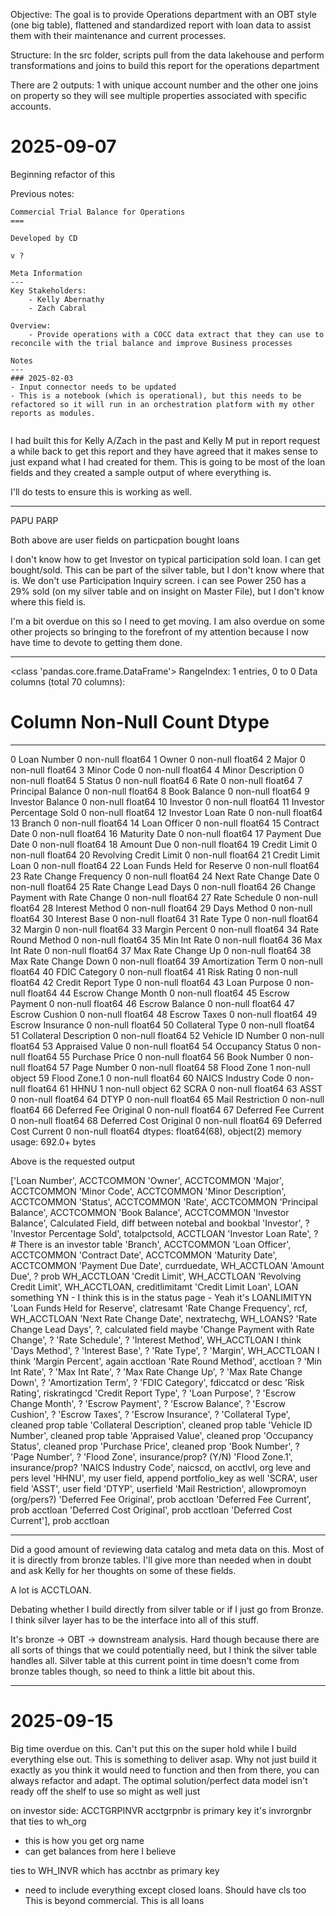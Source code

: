 Objective:
The goal is to provide Operations department with an OBT style (one big table), flattened and standardized report with loan data to assist them with their maintenance and current processes.

Structure:
In the src folder, scripts pull from the data lakehouse and perform transformations and joins to build this report for the operations department

There are 2 outputs: 1 with unique account number and the other one joins on property so they will see multiple properties associated with specific accounts.

# 2025-09-07

Beginning refactor of this

Previous notes:
```
Commercial Trial Balance for Operations
===

Developed by CD

v ? 

Meta Information
---
Key Stakeholders: 
    - Kelly Abernathy
    - Zach Cabral

Overview:
    - Provide operations with a COCC data extract that they can use to reconcile with the trial balance and improve Business processes

Notes
---
### 2025-02-03
- Input connector needs to be updated
- This is a notebook (which is operational), but this needs to be refactored so it will run in an orchestration platform with my other reports as modules. 


```

I had built this for Kelly A/Zach in the past and Kelly M put in report request a while back to get this report and they have agreed that it makes sense to just expand what I had created for them. This is going to be most of the loan fields and they created a sample output of where everything is.

I'll do tests to ensure this is working as well. 

---

PAPU
PARP

Both above are user fields on particpation bought loans

I don't know how to get Investor on typical participation sold loan. I can get bought/sold. This can be part of the silver table, but I don't know where that is. We don't use Participation Inquiry screen. i can see Power 250 has a 29% sold (on my silver table and on insight on Master File), but I don't know where this field is.

I'm a bit overdue on this so I need to get moving. I am also overdue on some other projects so bringing to the forefront of my attention because I now have time to devote to getting them done.



---

<class 'pandas.core.frame.DataFrame'>
RangeIndex: 1 entries, 0 to 0
Data columns (total 70 columns):
 #   Column                           Non-Null Count  Dtype  
---  ------                           --------------  -----  
 0   Loan Number                      0 non-null      float64
 1   Owner                            0 non-null      float64
 2   Major                            0 non-null      float64
 3   Minor Code                       0 non-null      float64
 4   Minor Description                0 non-null      float64
 5   Status                           0 non-null      float64
 6   Rate                             0 non-null      float64
 7   Principal Balance                0 non-null      float64
 8   Book Balance                     0 non-null      float64
 9   Investor Balance                 0 non-null      float64
 10  Investor                         0 non-null      float64
 11  Investor Percentage Sold         0 non-null      float64
 12  Investor Loan Rate               0 non-null      float64
 13  Branch                           0 non-null      float64
 14  Loan Officer                     0 non-null      float64
 15  Contract Date                    0 non-null      float64
 16  Maturity Date                    0 non-null      float64
 17  Payment Due Date                 0 non-null      float64
 18  Amount Due                       0 non-null      float64
 19  Credit Limit                     0 non-null      float64
 20  Revolving Credit Limit           0 non-null      float64
 21  Credit Limit Loan                0 non-null      float64
 22  Loan Funds Held for Reserve      0 non-null      float64
 23  Rate Change Frequency            0 non-null      float64
 24  Next Rate Change Date            0 non-null      float64
 25  Rate Change Lead Days            0 non-null      float64
 26  Change Payment with Rate Change  0 non-null      float64
 27  Rate Schedule                    0 non-null      float64
 28  Interest Method                  0 non-null      float64
 29  Days Method                      0 non-null      float64
 30  Interest Base                    0 non-null      float64
 31  Rate Type                        0 non-null      float64
 32  Margin                           0 non-null      float64
 33  Margin Percent                   0 non-null      float64
 34  Rate Round Method                0 non-null      float64
 35  Min Int Rate                     0 non-null      float64
 36  Max Int Rate                     0 non-null      float64
 37  Max Rate Change Up               0 non-null      float64
 38  Max Rate Change Down             0 non-null      float64
 39  Amortization Term                0 non-null      float64
 40  FDIC Category                    0 non-null      float64
 41  Risk Rating                      0 non-null      float64
 42  Credit Report Type               0 non-null      float64
 43  Loan Purpose                     0 non-null      float64
 44  Escrow Change Month              0 non-null      float64
 45  Escrow Payment                   0 non-null      float64
 46  Escrow Balance                   0 non-null      float64
 47  Escrow Cushion                   0 non-null      float64
 48  Escrow Taxes                     0 non-null      float64
 49  Escrow Insurance                 0 non-null      float64
 50  Collateral Type                  0 non-null      float64
 51  Collateral Description           0 non-null      float64
 52  Vehicle ID Number                0 non-null      float64
 53  Appraised Value                  0 non-null      float64
 54  Occupancy Status                 0 non-null      float64
 55  Purchase Price                   0 non-null      float64
 56  Book Number                      0 non-null      float64
 57  Page Number                      0 non-null      float64
 58  Flood Zone                       1 non-null      object 
 59  Flood Zone.1                     0 non-null      float64
 60  NAICS Industry Code              0 non-null      float64
 61  HHNU                             1 non-null      object 
 62  SCRA                             0 non-null      float64
 63  ASST                             0 non-null      float64
 64  DTYP                             0 non-null      float64
 65  Mail Restriction                 0 non-null      float64
 66  Deferred Fee Original            0 non-null      float64
 67  Deferred Fee Current             0 non-null      float64
 68  Deferred Cost Original           0 non-null      float64
 69  Deferred Cost Current            0 non-null      float64
dtypes: float64(68), object(2)
memory usage: 692.0+ bytes

Above is the requested output


['Loan Number', ACCTCOMMON
 'Owner', ACCTCOMMON
 'Major', ACCTCOMMON
 'Minor Code', ACCTCOMMON
 'Minor Description', ACCTCOMMON
 'Status', ACCTCOMMON
 'Rate', ACCTCOMMON
 'Principal Balance', ACCTCOMMON
 'Book Balance', ACCTCOMMON
 'Investor Balance', Calculated Field, diff between notebal and bookbal
 'Investor', ?
 'Investor Percentage Sold', totalpctsold, ACCTLOAN
 'Investor Loan Rate', ? # There is an investor table
 'Branch', ACCTCOMMON
 'Loan Officer', ACCTCOMMON
 'Contract Date', ACCTCOMMON
 'Maturity Date', ACCTCOMMON
 'Payment Due Date', currduedate, WH_ACCTLOAN
 'Amount Due', ? prob WH_ACCTLOAN
 'Credit Limit', WH_ACCTLOAN
 'Revolving Credit Limit', WH_ACCTLOAN, creditlimitamt
 'Credit Limit Loan', LOAN something YN - I think this is in the status page
    - Yeah it's LOANLIMITYN
 'Loan Funds Held for Reserve', clatresamt
 'Rate Change Frequency', rcf, WH_ACCTLOAN
 'Next Rate Change Date', nextratechg, WH_LOANS?
 'Rate Change Lead Days', ?, calculated field maybe
 'Change Payment with Rate Change', ?
 'Rate Schedule', ?
 'Interest Method', WH_ACCTLOAN I think
 'Days Method', ?
 'Interest Base', ?
 'Rate Type', ?
 'Margin', WH_ACCTLOAN I think
 'Margin Percent', again acctloan
 'Rate Round Method', acctloan ?
 'Min Int Rate', ?
 'Max Int Rate', ?
 'Max Rate Change Up', ?
 'Max Rate Change Down', ?
 'Amortization Term', ?
 'FDIC Category', fdiccatcd or desc
 'Risk Rating', riskratingcd
 'Credit Report Type', ?
 'Loan Purpose', ?
 'Escrow Change Month', ?
 'Escrow Payment', ?
 'Escrow Balance', ?
 'Escrow Cushion', ?
 'Escrow Taxes', ?
 'Escrow Insurance', ?
 'Collateral Type', cleaned prop table
 'Collateral Description', cleaned prop table
 'Vehicle ID Number', cleaned prop table
 'Appraised Value', cleaned prop
 'Occupancy Status', cleaned prop
 'Purchase Price', cleaned prop
 'Book Number', ?
 'Page Number', ?
 'Flood Zone', insurance/prop? (Y/N)
 'Flood Zone.1', insurance/prop?
 'NAICS Industry Code', naicscd, on acctlvl, org leve and pers level
 'HHNU', my user field, append portfolio_key as well
 'SCRA', user field
 'ASST', user field
 'DTYP', userfield 
 'Mail Restriction', allowpromoyn (org/pers?)
 'Deferred Fee Original', prob acctloan
 'Deferred Fee Current', prob acctloan
 'Deferred Cost Original', prob acctloan
 'Deferred Cost Current'], prob acctloan

----

Did a good amount of reviewing data catalog and meta data on this. Most of it is directly from bronze tables. I'll give more than needed when in doubt and ask Kelly for her thoughts on some of these fields.

A lot is ACCTLOAN.

Debating whether I build directly from silver table or if I just go from Bronze. I think silver layer has to be the interface into all of this stuff.

It's bronze -> OBT -> downstream analysis. Hard though because there are all sorts of things that we could potentially need, but I think the silver table handles all. Silver table at this current point in time doesn't come from bronze tables though, so need to think a little bit about this.


---
# 2025-09-15

Big time overdue on this. Can't put this on the super hold while I build everything else out. This is something to deliver asap. Why not just build it exactly as you think it would need to function and then from there, you can always refactor and adapt. The optimal solution/perfect data model isn't ready off the shelf to use so might as well just 


on investor side:
ACCTGRPINVR
acctgrpnbr is primary key
it's invrorgnbr that ties to wh_org
- this is how you get org name
- can get balances from here I believe

ties to WH_INVR which has acctnbr as primary key

- need to include everything except closed loans. Should have cls too
This is beyond commercial. This is all loans 